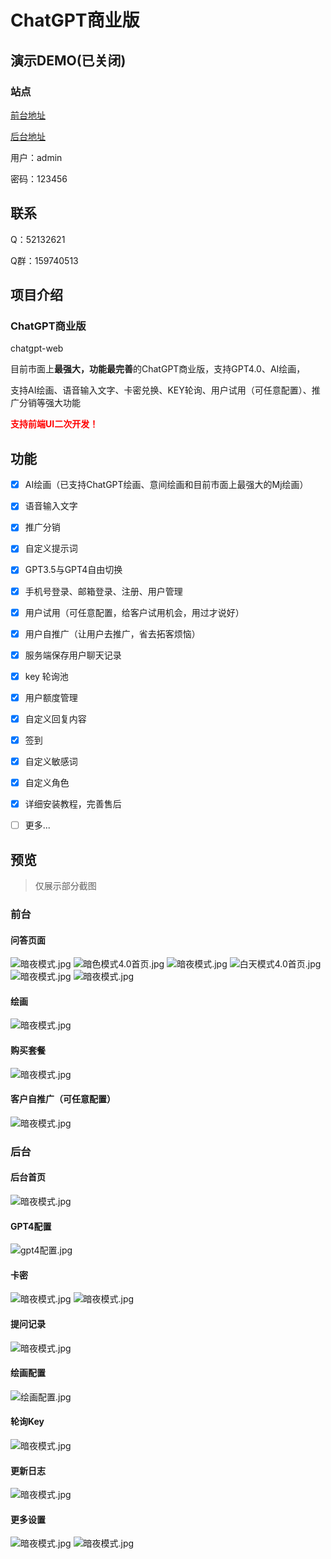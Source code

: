 # ChatGPT商业版

## 演示DEMO(已关闭)

### 站点

[前台地址](https://chat.gt-it.cn)

[后台地址](https://chat.gt-it.cn/admin)

用户：admin

密码：123456

## 联系

Q：52132621

Q群：159740513

## 项目介绍

### ChatGPT商业版

chatgpt-web

目前市面上**最强大，功能最完善**的ChatGPT商业版，支持GPT4.0、AI绘画，

支持AI绘画、语音输入文字、卡密兑换、KEY轮询、用户试用（可任意配置）、推广分销等强大功能

**<span style="color:red">支持前端UI二次开发！</span>**

## 功能

- [x] AI绘画（已支持ChatGPT绘画、意间绘画和目前市面上最强大的Mj绘画）

- [x] 语音输入文字

- [x] 推广分销

- [x] 自定义提示词

- [x] GPT3.5与GPT4自由切换

- [x] 手机号登录、邮箱登录、注册、用户管理

- [x] 用户试用（可任意配置，给客户试用机会，用过才说好）

- [x] 用户自推广（让用户去推广，省去拓客烦恼）

- [x] 服务端保存用户聊天记录

- [x] key 轮询池

- [x] 用户额度管理

- [x] 自定义回复内容
- [x] 签到

- [x] 自定义敏感词

- [x] 自定义角色

- [x] 详细安装教程，完善售后

- [ ] 更多...

## 预览

> 仅展示部分截图
> 
### 前台

#### 问答页面

![暗夜模式.jpg](演示图/前台/暗夜模式.jpg)
![暗色模式4.0首页.jpg](演示图/前台/暗色模式4.0首页.jpg)
![暗夜模式.jpg](演示图/前台/白天模式.jpg)
![白天模式4.0首页.jpg](演示图/前台/白天模式4.0首页.jpg)
![暗夜模式.jpg](演示图/前台/注册.jpg)
![暗夜模式.jpg](演示图/前台/开通会员弹出.jpg)

#### 绘画

![暗夜模式.jpg](演示图/前台/绘画演示.png)

#### 购买套餐

![暗夜模式.jpg](演示图/前台/购买套餐.jpg)

#### 客户自推广（可任意配置）

![暗夜模式.jpg](演示图/前台/推广.jpg)

### 后台

#### 后台首页

![暗夜模式.jpg](演示图/后台/后台首页.jpg)

#### GPT4配置

![gpt4配置.jpg](演示图/后台/gpt4配置.jpg)

#### 卡密

![暗夜模式.jpg](演示图/后台/卡密.jpg)
![暗夜模式.jpg](演示图/后台/卡密生成.jpg)

#### 提问记录

![暗夜模式.jpg](演示图/后台/提问记录.jpg)

#### 绘画配置

![绘画配置.jpg](演示图/后台/绘画配置.jpg)

#### 轮询Key

![暗夜模式.jpg](演示图/后台/轮询KEY设置.jpg)

#### 更新日志

![暗夜模式.jpg](演示图/后台/更新日志.jpg)

#### 更多设置

![暗夜模式.jpg](演示图/后台/部分设置.jpg)
![暗夜模式.jpg](演示图/后台/部分设置2.jpg)
